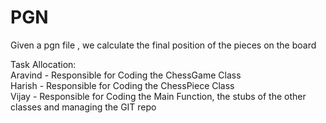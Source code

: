 # PGN
Given a pgn file , we calculate the final position of the pieces on the board

Task Allocation:  
Aravind - Responsible for Coding the ChessGame Class   
Harish - Responsible for Coding the ChessPiece Class  
Vijay - Responsible for Coding the Main Function, the stubs of the other classes and managing the GIT repo  
